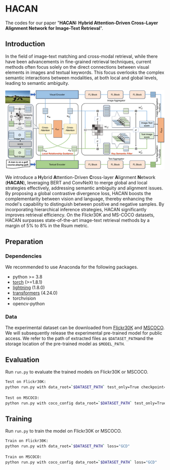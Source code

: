 # HACAN
The codes for our paper "**HACAN: Hybrid Attention-Driven Cross-Layer Alignment Network for Image-Text Retrieval**".

## Introduction
In the field of image-text matching and cross-modal retrieval, while there have been advancements in fine-grained retrieval techniques, current methods often focus solely on the direct connections between visual elements in images and textual keywords. This focus overlooks the complex semantic interactions between modalities, at both local and global levels, leading to semantic ambiguity.
<div align=center>
<img src="overview.png" height="45%" width="100%">
</div>

We introduce a **H**ybrid **A**ttention-Driven **C**ross-layer **A**lignment **N**etwork (**HACAN**), leveraging BERT and ConvNeXt to merge global and local strategies effectively, addressing semantic ambiguity and alignment issues. By proposing a global contrastive divergence loss, HACAN boosts the complementarity between vision and language, thereby enhancing the model's capability to distinguish between positive and negative samples. By incorporating hierarchical inference strategies, HACAN significantly improves retrieval efficiency. On the Flickr30K and MS-COCO datasets, HACAN surpasses state-of-the-art image-text retrieval methods by a margin of 5% to 8% in the Rsum metric.


## Preparation
### Dependencies
We recommended to use Anaconda for the following packages.
- python >= 3.8
- [torch](http://pytorch.org/) (>=1.8.1)
- [lightning](https://lightning.ai/) (1.8.0)
- [transformers](https://huggingface.co/docs/transformers) (4.24.0)
- torchvision
- opencv-python

### Data
The experimental dataset can be downloaded from [Flickr30K](http://shannon.cs.illinois.edu/DenotationGraph/) and [MSCOCO](http://mscoco.org/). We will subsequently release the experimental pre-trained model for public access. We refer to the path of extracted files as `$DATASET_PATH`and the storage location of the pre-trained model as `$MODEL_PATH`.

## Evaluation
Run `run.py` to evaluate the trained models on Flickr30K or MSCOCO.
```bash
Test on Flickr30K:
python run.py with data_root=`$DATASET_PATH` test_only=True checkpoint=`$MODEL_PATH`

Test on MSCOCO:
python run.py with coco_config data_root=`$DATASET_PATH` test_only=True checkpoint=`$MODEL_PATH`
```

## Training
Run `run.py` to train the model on Flickr30K or MSCOCO.
```bash
Train on Flickr30K:
python run.py with data_root=`$DATASET_PATH` loss="GCD" 

Train on MSCOCO:
python run.py with coco_config data_root=`$DATASET_PATH` loss="GCD"
```

